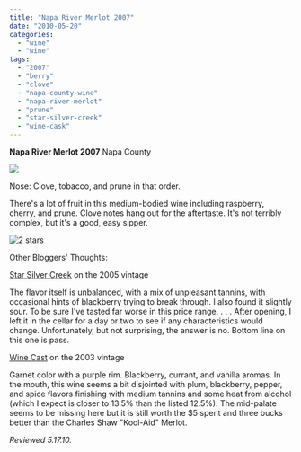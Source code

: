 ```yaml
---
title: "Napa River Merlot 2007"
date: "2010-05-20"
categories:
  - "wine"
  - "wine"
tags:
  - "2007"
  - "berry"
  - "clove"
  - "napa-county-wine"
  - "napa-river-merlot"
  - "prune"
  - "star-silver-creek"
  - "wine-cask"
---
```


**Napa River Merlot 2007** Napa County

![](http://www.rebeccagomezfarrell.com/gourmez/photos/naparivermerlot.jpg)

Nose: Clove, tobacco, and prune in that order.

There's a lot of fruit in this medium-bodied wine including raspberry, cherry, and prune. Clove notes hang out for the aftertaste. It's not terribly complex, but it's a good, easy sipper.




<div class="caption">

![2 stars](http://www.rebeccagomezfarrell.com/wp-content/uploads/2009/02/rating_chicken11.gif "rating_chicken11")</div>
  Other Bloggers' Thoughts:

[Star Silver Creek](http://www.starksilvercreek.com/2009/01/napa-river-merlot-2005-mysterious-in-origin-trader-joes-review.html) on the 2005 vintage

The flavor itself is unbalanced, with a mix of unpleasant tannins, with occasional hints of blackberry trying to break through. I also found it slightly sour. To be sure I've tasted far worse in this price range. . . . After opening, I left it in the cellar for a day or two to see if any characteristics would change. Unfortunately, but not surprising, the answer is no. Bottom line on this one is pass.

[Wine Cast](http://winecast.net/2006/11/07/napa-river-merlot-2003/) on the 2003 vintage

Garnet color with a purple rim. Blackberry, currant, and vanilla aromas. In the mouth, this wine seems a bit disjointed with plum, blackberry, pepper, and spice flavors finishing with medium tannins and some heat from alcohol (which I expect is closer to 13.5% than the listed 12.5%). The mid-palate seems to be missing here but it is still worth the $5 spent and three bucks better than the Charles Shaw "Kool-Aid" Merlot.

_Reviewed 5.17.10._
